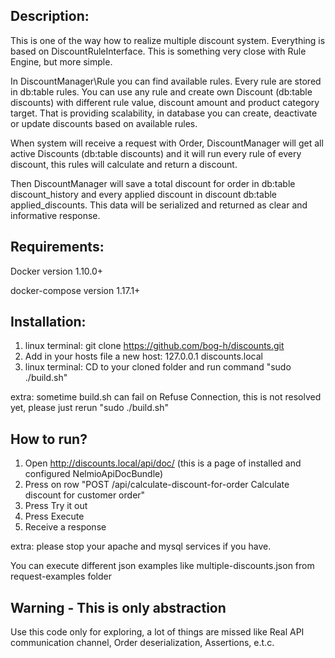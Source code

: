 ## Description:
This is one of the way how to realize multiple discount system.
Everything is based on DiscountRuleInterface. This is something very
close with Rule Engine, but more simple. 

In DiscountManager\Rule you can find available rules. Every rule
are stored in db:table rules. You can use any rule and
create own Discount (db:table discounts) with different rule value,
discount amount and product category target. That is providing scalability, in database
you can create, deactivate or update discounts based on available rules.

When system will receive a request with Order, DiscountManager
will get all active Discounts (db:table discounts) and it will run
every rule of every discount, this rules will calculate and return a discount.

Then DiscountManager will save a total discount for order in db:table discount_history
and every applied discount in discount db:table applied_discounts. This data will be
serialized and returned as clear and informative response.

## Requirements:
Docker version 1.10.0+

docker-compose version 1.17.1+

## Installation:
1. linux terminal: git clone https://github.com/bog-h/discounts.git
2. Add in your hosts file a new host: 127.0.0.1      discounts.local
3. linux terminal: CD to your cloned folder and run command "sudo ./build.sh"

extra: sometime build.sh can fail on Refuse Connection, this is not resolved yet,
please just rerun "sudo ./build.sh"

## How to run?
1. Open http://discounts.local/api/doc/ (this is a page of installed and configured NelmioApiDocBundle)
2. Press on row "POST /api/calculate-discount-for-order Calculate discount for customer order"
3. Press Try it out
4. Press Execute
5. Receive a response

extra: please stop your apache and mysql services if you have.

You can execute different json examples like multiple-discounts.json from request-examples folder

## Warning - This is only abstraction
Use this code only for exploring, a lot of things are missed like
Real API communication channel,
Order deserialization,
Assertions, e.t.c.

